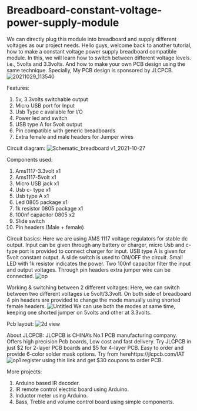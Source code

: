 # Breadboard-constant-voltage-power-supply-module
We can directly plug this module into breadboard and supply different voltages as our project needs.
Hello guys, welcome back to another tutorial, how to make a constant voltage power supply breadboard compatible module. In this, we will learn how to switch between different voltage levels. i.e., 5volts and 3.3volts. And how to make your own PCB design using the same technique. Specially, My PCB design is sponsored by JLCPCB.
![20211029_113540](https://user-images.githubusercontent.com/86649536/139813566-9b2434a4-3b38-448d-a0cf-6f4d3a2126e9.jpg)

Features:
1) 5v, 3.3volts switchable output
2) Micro USB port for Input
3) Usb Type c available for I/O
4) Power led and switch
5) USB type A for 5volt output
6) Pin compatible with generic breadboards
7) Extra female and male headers for Jumper wires

Circuit diagram:
![Schematic_breadboard v1_2021-10-27](https://user-images.githubusercontent.com/86649536/139813796-a1e81211-ece7-4c92-b8e9-9b3c000ca887.png)

Components used:
1) Ams1117-3.3volt x1
2) Ams1117-5volt x1
3) Micro USB jack x1
4) Usb c- type x1
5) Usb type A x1
6) Led 0805 package x1
7) 1k resistor 0805 package x1
8) 100nf capacitor 0805 x2
9) Slide switch
10) Pin headers (Male + female)

Circuit basics:
Here we are using AMS 1117 voltage regulators for stable dc output. Input can be given through any battery or charger, micro Usb and c-type port is provided to connect charger for input. USB type A is given for 5volt constant output. A slide switch is used to ON/OFF the circuit. Small LED with 1k resistor indicates the power. Two 100nf capacitor filter the input and output voltages. Through pin headers extra jumper wire can be connected.
![op](https://user-images.githubusercontent.com/86649536/139813922-1a3647a0-7bdf-4298-9e9f-4b8a2194ad43.jpg)

Working & switching between 2 different voltages:
Here, we can switch between two different voltages i.e 5volt/3.3volt. On both side of breadboard 4 pin headers are provided to change the mode manually using shorted female headers.
![Untitled](https://user-images.githubusercontent.com/86649536/139813986-aba6fa8f-f4cf-4351-8502-bb0a09b542b1.png)
We can use both the modes at same time, keeping one shorted jumper on 5volts and other at 3.3volts.

Pcb layout:
![2d view](https://user-images.githubusercontent.com/86649536/139814088-156caf2f-3770-442a-a516-e4543bf37e80.png)

About JLCPCB:
JLCPCB is CHINA’s No.1 PCB manufacturing company. Offers high precision Pcb boards, Low cost and fast delivery. Try JLCPCB in just $2 for 2-layer PCB boards and $5 for 4-layer PCB. Easy to order and provide 6-color solder mask options. Try from herehttps://jlcpcb.com/IAT
![op1](https://user-images.githubusercontent.com/86649536/139814186-344fc340-8c07-4c3d-9e1a-7e618db7d019.jpg)
register using this link and get $30 coupons to order PCB.

More projects:
1) Arduino based IR decoder.
2) IR remote control electric board using Arduino.
3) Inductor meter using Arduino.
4) Bass, Treble and volume control board using simple components.
